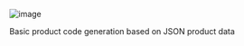 ![image](https://github.com/adanilevics/ProductCodeCreation/assets/110359798/6afc294f-9ce8-4d33-9f38-5d42524ac212)

Basic product code generation based on JSON product data
